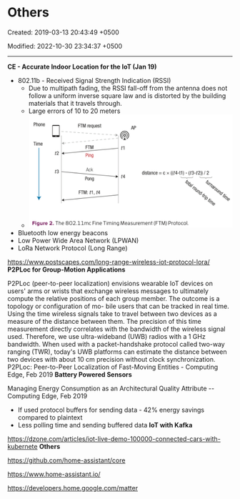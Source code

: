 # Others

Created: 2019-03-13 20:43:49 +0500

Modified: 2022-10-30 23:34:37 +0500

---

**CE - Accurate Indoor Location for the IoT (Jan 19)**
-   802.11b - Received Signal Strength Indication (RSSI)
    -   Due to multipath fading, the RSSI fall-off from the antenna does not follow a uniform inverse square law and is distorted by the building materials that it travels through.
    -   Large errors of 10 to 20 meters
    -   ![Phone Time distance = c x ((t4-t1) FTM request FTM Ping Ack Pong FTM: ti, t4 - (t3-t2)) / 2 t4 Figure 2. The 802.11mc Fine Timing Measurement (F TM) Protocol. ](media/Others-image1.png)
-   Bluetooth low energy beacons
-   Low Power Wide Area Network (LPWAN)
-   LoRa Network Protocol (Long Range)

<https://www.postscapes.com/long-range-wireless-iot-protocol-lora/>
**P2PLoc for Group-Motion Applications**

P2PLoc (peer-to-peer localization) envisions wearable IoT devices on users' arms or wrists that exchange wireless messages to ultimately compute the relative positions of each group member. The outcome is a topology or configuration of mo- bile users that can be tracked in real time.
Using the time wireless signals take to travel between two devices as a measure of the distance between them. The precision of this time measurement directly correlates with the bandwidth of the wireless signal used. Therefore, we use ultra-wideband (UWB) radios with a 1 GHz bandwidth. When used with a packet-handshake protocol called two-way ranging (TWR), today's UWB platforms can estimate the distance between two devices with about 10 cm precision without clock synchronization.
P2PLoc: Peer-to-Peer Localization of Fast-Moving Entities - Computing Edge, Feb 2019
**Battery Powered Sensors**

Managing Energy Consumption as an Architectural Quality Attribute -- Computing Edge, Feb 2019
-   If used protocol buffers for sending data - 42% energy savings compared to plaintext
-   Less polling time and sending buffered data
**IoT with Kafka**

<https://dzone.com/articles/iot-live-demo-100000-connected-cars-with-kubernete>
**Others**

<https://github.com/home-assistant/core>

<https://www.home-assistant.io/>

<https://developers.home.google.com/matter>

